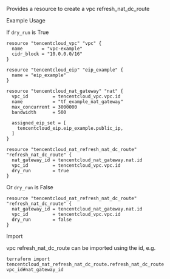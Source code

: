 Provides a resource to create a vpc refresh_nat_dc_route

Example Usage

If `dry_run` is True

```hcl
resource "tencentcloud_vpc" "vpc" {
  name       = "vpc-example"
  cidr_block = "10.0.0.0/16"
}

resource "tencentcloud_eip" "eip_example" {
  name = "eip_example"
}

resource "tencentcloud_nat_gateway" "nat" {
  vpc_id         = tencentcloud_vpc.vpc.id
  name           = "tf_example_nat_gateway"
  max_concurrent = 3000000
  bandwidth      = 500

  assigned_eip_set = [
    tencentcloud_eip.eip_example.public_ip,
  ]
}

resource "tencentcloud_nat_refresh_nat_dc_route" "refresh_nat_dc_route" {
  nat_gateway_id = tencentcloud_nat_gateway.nat.id
  vpc_id         = tencentcloud_vpc.vpc.id
  dry_run        = true
}
```

Or `dry_run` is False

```hcl
resource "tencentcloud_nat_refresh_nat_dc_route" "refresh_nat_dc_route" {
  nat_gateway_id = tencentcloud_nat_gateway.nat.id
  vpc_id         = tencentcloud_vpc.vpc.id
  dry_run        = false
}
```

Import

vpc refresh_nat_dc_route can be imported using the id, e.g.

```
terraform import tencentcloud_nat_refresh_nat_dc_route.refresh_nat_dc_route vpc_id#nat_gateway_id
```